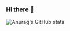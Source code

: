 ### Hi there 👋
![Anurag's GitHub stats](https://github-readme-stats.vercel.app/api?username=LetterLiGO&include_all_commits=true&hide=stars&show_icons=true)

<!--
**LetterLiGo/LetterLiGO** is a ✨ _special_ ✨ repository because its `README.md` (this file) appears on your GitHub profile.

Here are some ideas to get you started:

- 🔭 I’m currently working on Cyber Security
- 🌱 I’m currently learning Speech/AI/IoT Security
- 👯 I’m looking to collaborate on self-motivated collaborators
- 🤔 I’m looking for help with ...
- 💬 Ask me about ...
- 📫 How to reach me: ...
- 😄 Pronouns: ...
- ⚡ Fun fact: ...
-->

